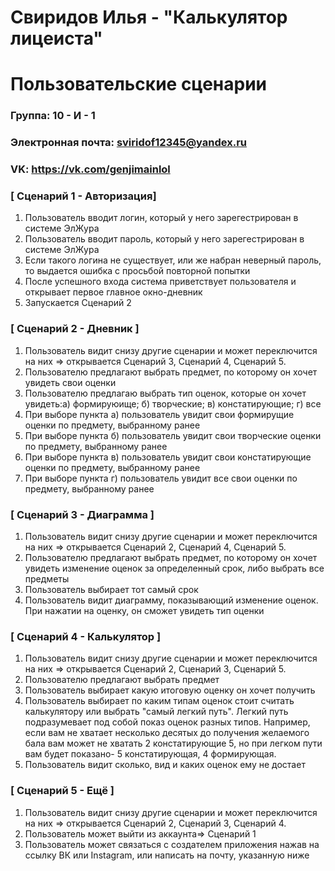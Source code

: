 # Свиридов Илья - "Калькулятор лицеиста"
# Пользовательские сценарии

### Группа: 10 - И - 1
### Электронная почта: sviridof12345@yandex.ru
### VK: https://vk.com/genjimainlol


### [ Сценарий 1 - Авторизация]

1. Пользователь вводит логин, который у него зарегестрирован в системе ЭлЖура
2. Пользователь вводит пароль, который у него зарегестрирован в системе ЭлЖура
3. Если такого логина не существует, или же набран неверный пароль, то выдается ошибка с просьбой повторной попытки
4. После успешного входа система приветствует пользователя и открывает первое главное окно-дневник
5. Запускается Сценарий 2 

### [ Сценарий 2 - Дневник ]

1. Пользователь видит снизу другие сценарии и может переключится на них => открывается Сценарий 3, Сценарий 4, Сценарий 5.
2. Пользователю предлагают выбрать предмет, по которому он хочет увидеть свои оценки
3. Пользователю предлагаю выбрать тип оценок, которые он хочет увидеть:а) формируюище; б) творческие; в) констатирующие; г) все
4. При выборе пункта а) пользователь увидит свои формирущие оценки по предмету, выбранному ранее
5. При выборе пункта б) пользователь увидит свои творческие оценки по предмету, выбранному ранее
6. При выборе пункта в) пользователь увидит свои констатирующие оценки по предмету, выбранному ранее
7. При выборе пункта г) пользователь увидит все свои оценки по предмету, выбранному ранее

### [ Сценарий 3 - Диаграмма ]

1. Пользователь видит снизу другие сценарии и может переключится на них => открывается Сценарий 2, Сценарий 4, Сценарий 5.
2. Пользователю предлагают выбрать предмет, по которому он хочет увидеть изменение оценок за определенный срок, либо выбрать все предметы
3. Пользователь выбирает тот самый срок
4. Пользователь видит диаграмму, показывающий изменение оценок. При нажатии на оценку, он сможет увидеть тип оценки

### [ Сценарий 4 - Калькулятор ]

1. Пользователь видит снизу другие сценарии и может переключится на них => открывается Сценарий 2, Сценарий 3, Сценарий 5.
2. Пользователю предлагают выбрать предмет
3. Пользователь выбирает какую итоговую оценку он хочет получить
4. Пользователь выбирает по каким типам оценок стоит считать калькулятору или выбрать "самый легкий путь". Легкий путь подразумевает под собой показ оценок разных типов. Например, если вам не хватает несколько десятых до получения желаемого бала вам может не хватать 2 констатирующие 5, но при легком пути вам будет показано- 5 констатирующая, 4 формирующая.
5. Пользователь видит сколько, вид и каких оценок ему не достает

### [ Сценарий 5 - Ещё ]

1. Пользователь видит снизу другие сценарии и может переключится на них => открывается Сценарий 2, Сценарий 3, Сценарий 4.
2. Пользователь может выйти из аккаунта=> Сценарий 1
3. Пользователь может связаться с создателем приложения нажав на ссылку ВК или Instagram, или написать на почту, указанную ниже







